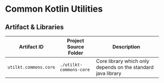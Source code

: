 # Common Kotlin Utilities

## Artifact & Libraries

| Artifact ID           | Project Source Folder    | Description                                                  |
|-----------------------|--------------------------|--------------------------------------------------------------|
| `utilkt.commons.core` | `./utilkt-commons-core` | Core library which only depends on the standard java library |
